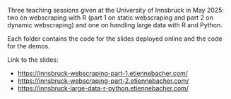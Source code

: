 Three teaching sessions given at the University of Innsbruck in May 2025: two on webscraping with R (part 1 on static webscraping and part 2 on dynamic webscraping) and one on handling large data with R and Python.



Each folder contains the code for the slides deployed online and the code for the demos.

Link to the slides:

- https://innsbruck-webscraping-part-1.etiennebacher.com/
- https://innsbruck-webscraping-part-2.etiennebacher.com/
- https://innsbruck-large-data-r-python.etiennebacher.com/
